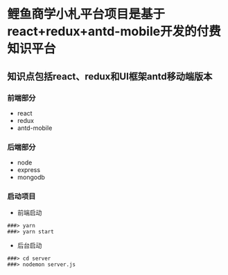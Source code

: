 # 鲤鱼商学小札平台项目是基于react+redux+antd-mobile开发的付费知识平台 #

## 知识点包括react、redux和UI框架antd移动端版本

### 前端部分
- react
- redux
- antd-mobile

### 后端部分
- node
- express
- mongodb

### 启动项目
- 前端启动
```
###> yarn
###> yarn start
```
- 后台启动
```
###> cd server
###> nodemon server.js
```
